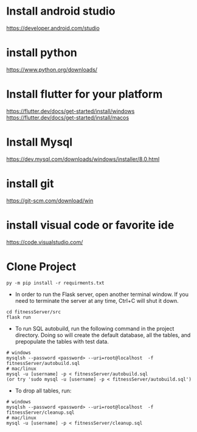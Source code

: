 # Install android studio
https://developer.android.com/studio

# install python 
https://www.python.org/downloads/

# Install flutter for your platform  
https://flutter.dev/docs/get-started/install/windows
https://flutter.dev/docs/get-started/install/macos

# Install Mysql
https://dev.mysql.com/downloads/windows/installer/8.0.html

# install git 
https://git-scm.com/download/win

# install visual code or favorite ide
https://code.visualstudio.com/

# Clone Project
```
py -m pip install -r requirments.txt
```

- In order to run the Flask server, open another terminal window. If you need to terminate the server at any time, Ctrl+C will shut it down. 
```
cd fitnessServer/src
flask run
```

- To run SQL autobuild, run the following command in the project directory. Doing so will create the default database, all the tables, and prepopulate the tables with test data.
```
# windows
mysqlsh --password <password> --uri=root@localhost  -f fitnessServer/autobuild.sql
# mac/linux
mysql -u [username] -p < fitnessServer/autobuild.sql
(or try 'sudo mysql -u [username] -p < fitnessServer/autobuild.sql')
```
- To drop all tables, run:
```
# windows 
mysqlsh --password <password> --uri=root@localhost  -f fitnessServer/cleanup.sql
# mac/linux 
mysql -u [username] -p < fitnessServer/cleanup.sql
```
